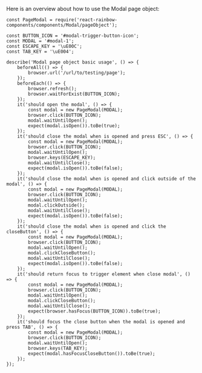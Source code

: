Here is an overview about how to use the Modal page object:

    const PageModal = require('react-rainbow-components/components/Modal/pageObject');

    const BUTTON_ICON = '#modal-trigger-button-icon';
    const MODAL = '#modal-1';
    const ESCAPE_KEY = '\uE00C';
    const TAB_KEY = '\uE004';

    describe('Modal page object basic usage', () => {
        beforeAll(() => {
            browser.url('/url/to/testing/page');
        });
        beforeEach(() => {
            browser.refresh();
            browser.waitForExist(BUTTON_ICON);
        });
        it('should open the modal', () => {
            const modal = new PageModal(MODAL);
            browser.click(BUTTON_ICON);
            modal.waitUntilOpen();
            expect(modal.isOpen()).toBe(true);
        });
        it('should close the modal when is opened and press ESC', () => {
            const modal = new PageModal(MODAL);
            browser.click(BUTTON_ICON);
            modal.waitUntilOpen();
            browser.keys(ESCAPE_KEY);
            modal.waitUntilClose();
            expect(modal.isOpen()).toBe(false);
        });
        it('should close the modal when is opened and click outside of the modal', () => {
            const modal = new PageModal(MODAL);
            browser.click(BUTTON_ICON);
            modal.waitUntilOpen();
            modal.clickOutside();
            modal.waitUntilClose();
            expect(modal.isOpen()).toBe(false);
        });
        it('should close the modal when is opened and click the closeButton', () => {
            const modal = new PageModal(MODAL);
            browser.click(BUTTON_ICON);
            modal.waitUntilOpen();
            modal.clickCloseButton();
            modal.waitUntilClose();
            expect(modal.isOpen()).toBe(false);
        });
        it('should return focus to trigger element when close modal', () => {
            const modal = new PageModal(MODAL);
            browser.click(BUTTON_ICON);
            modal.waitUntilOpen();
            modal.clickCloseButton();
            modal.waitUntilClose();
            expect(browser.hasFocus(BUTTON_ICON)).toBe(true);
        });
        it('should focus the close button when the modal is opened and press TAB', () => {
            const modal = new PageModal(MODAL);
            browser.click(BUTTON_ICON);
            modal.waitUntilOpen();
            browser.keys(TAB_KEY);
            expect(modal.hasFocusCloseButton()).toBe(true);
        });
    });
